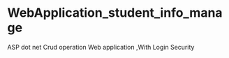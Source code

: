 # WebApplication_student_info_manage
ASP dot net Crud operation Web application ,With Login Security 
